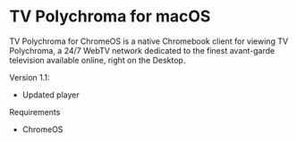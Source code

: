 # TV Polychroma for macOS
TV Polychroma for ChromeOS is a native Chromebook client for viewing TV Polychroma, a 24/7 WebTV network dedicated to the finest avant-garde television available online, right on the Desktop.

Version 1.1:
- Updated player

Requirements
- ChromeOS
